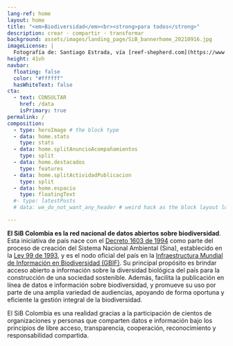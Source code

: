 ```yaml
---
lang-ref: home
layout: home
title: "<em>Biodiversidad</em><br><strong>para todos</strong>"
description: crear · compartir · transformar
background: assets/images/landing_page/SiB_bannerhome_20210916.jpg
imageLicense: |
  Fotografía de: Santiago Estrada, vía [reef-shepherd.com](https://www.reef-shepherd.com/galeria/)
height: 41vh
navbar:
  floating: false
  color: "#ffffff"
  hasWhiteText: false
cta:
  - text: CONSULTAR
    href: /data
    isPrimary: true
permalink: /
composition:
  - type: heroImage # the block type
  - data: home.stats
    type: stats
  - data: home.splitAnuncioAcompañamientos
    type: split
  - data: home.destacados
    type: features
  - data: home.splitActividadPublicacion
    type: split
  - data: home.espacio
    type: floatingText
  #- type: latestPosts
  # data: we_do_not_want_any_header # weird hack as the block layout looks for a data element and falls back to the page if none is present

---
```


**El SiB Colombia es la red nacional de datos abiertos sobre biodiversidad**. Esta iniciativa de país nace con el [Decreto 1603 de 1994](http://www.humboldt.org.co/images/documentos/pdf/Normativo/1994-07-17-dec-1603.pdf) como parte del proceso de creación del Sistema Nacional Ambiental (Sina), establecido en la [Ley 99 de 1993](http://www.humboldt.org.co/images/documentos/pdf/Normativo/1993-12-22-ley-99-crea-el-sina-y-mma.pdf), y es el nodo oficial del país en la [Infraestructura Mundial de Información en Biodiversidad (GBIF)](https://www.gbif.org/). Su principal propósito es brindar acceso abierto a información sobre la diversidad biológica del país para la construcción de una sociedad sostenible. Además, facilita la publicación en línea de datos e información sobre biodiversidad, y promueve su uso por parte de una amplia variedad de audiencias, apoyando de forma oportuna y eficiente la gestión integral de la biodiversidad.

El SiB Colombia es una realidad gracias a la participación de cientos de organizaciones y personas que comparten datos e información bajo los principios de libre acceso, transparencia, cooperación, reconocimiento y responsabilidad compartida.


